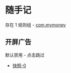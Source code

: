 # 随手记

存在 1 规则组 - [com.mymoney](/src/apps/com.mymoney.ts)

## 开屏广告

默认禁用 - 点击跳过

- [快照-0](https://i.gkd.li/i/13855760)
